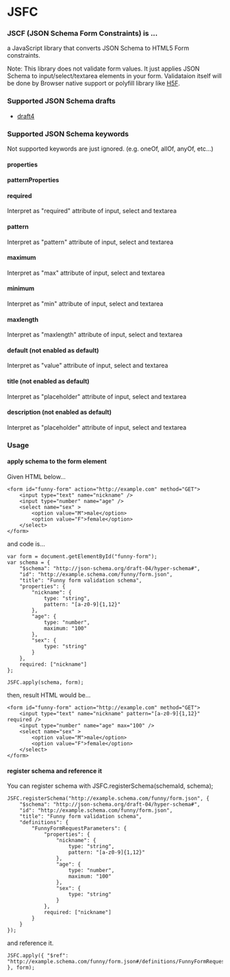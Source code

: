 JSFC
===

### JSCF (JSON Schema Form Constraints) is ...
a JavaScript library that converts JSON Schema to HTML5 Form constraints.

Note: This library does not validate form values. It just applies JSON Schema to input/select/textarea elements in your form. Validataion itself will be done by Browser native support or polyfill library like [H5F](https://github.com/ryanseddon/H5F).


### Supported JSON Schema drafts

- [draft4](http://tools.ietf.org/html/draft-zyp-json-schema-04)


### Supported JSON Schema keywords

Not supported keywords are just ignored. (e.g. oneOf, allOf, anyOf, etc...)

#### properties

#### patternProperties

#### required
Interpret as "required" attribute of input, select and textarea

#### pattern
Interpret as "pattern" attribute of input, select and textarea

#### maximum
Interpret as "max" attribute of input, select and textarea

#### minimum
Interpret as "min" attribute of input, select and textarea

#### maxlength
Interpret as "maxlength" attribute of input, select and textarea

#### default (not enabled as default)
Interpret as "value" attribute of input, select and textarea

#### title (not enabled as default)
Interpret as "placeholder" attribute of input, select and textarea

#### description (not enabled as default)
Interpret as "placeholder" attribute of input, select and textarea


### Usage

#### apply schema to the form element

Given HTML below...

```
<form id="funny-form" action="http://example.com" method="GET">
    <input type="text" name="nickname" />
    <input type="number" name="age" />
    <select name="sex" >
        <option value="M">male</option>
        <option value="F">female</option>
    </select>
</form>
```

and code is...

```
var form = document.getElementById("funny-form");
var schema = {
    "$schema": "http://json-schema.org/draft-04/hyper-schema#",
    "id": "http://example.schema.com/funny/form.json",
    "title": "Funny form validation schema",
    "properties": {
        "nickname": {
            type: "string",
            pattern: "[a-z0-9]{1,12}"
        },
        "age": {
            type: "number",
            maximum: "100"
        },
        "sex": {
            type: "string"
        }
    },
    required: ["nickname"]
};

JSFC.apply(schema, form);
```

then, result HTML would be...

```
<form id="funny-form" action="http://example.com" method="GET">
    <input type="text" name="nickname" pattern="[a-z0-9]{1,12}" required />
    <input type="number" name="age" max="100" />
    <select name="sex" >
        <option value="M">male</option>
        <option value="F">female</option>
    </select>
</form>
```

#### register schema and reference it

You can register schema with JSFC.registerSchema(schemaId, schema);

```
JSFC.registerSchema("http://example.schema.com/funny/form.json", {
    "$schema": "http://json-schema.org/draft-04/hyper-schema#",
    "id": "http://example.schema.com/funny/form.json",
    "title": "Funny form validation schema",
    "definitions": {
        "FunnyFormRequestParameters": {
            "properties": {
                "nickname": {
                    type: "string",
                    pattern: "[a-z0-9]{1,12}"
                },
                "age": {
                    type: "number",
                    maximum: "100"
                },
                "sex": {
                    type: "string"
                }
            },
            required: ["nickname"]
        }
    }
});
```

and reference it.

```
JSFC.apply({ "$ref": "http://example.schema.com/funny/form.json#/definitions/FunnyFormRequestParameters" }, form);
```
